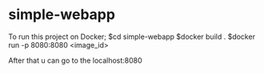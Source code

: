 # simple-webapp
To run this project on Docker;
$cd simple-webapp
$docker build .
$docker run -p 8080:8080 <image_id> 

After that u can go to the localhost:8080
